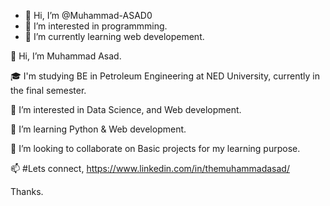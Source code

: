- 👋 Hi, I’m @Muhammad-ASAD0
- 👀 I’m interested in programmming.
- 🌱 I’m currently learning web developement.


👋 Hi, I’m Muhammad Asad.

🎓 I'm studying BE in Petroleum Engineering at NED University, currently in the final semester.

👀 I’m interested in Data Science, and Web development.

🌱 I’m learning Python & Web development.

💞️ I’m looking to collaborate on Basic projects for my learning purpose.

📫 #Lets connect,
          https://www.linkedin.com/in/themuhammadasad/

Thanks.


<!---
Muhammad-ASAD0/Muhammad-ASAD0 is a ✨ special ✨ repository because its `README.md` (this file) appears on your GitHub profile.
You can click the Preview link to take a look at your changes.
--->
